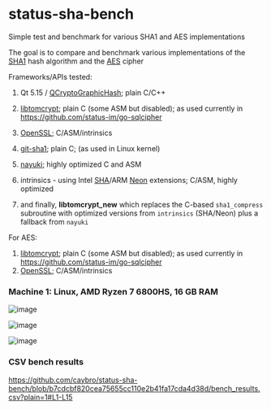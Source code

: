 # status-sha-bench
Simple test and benchmark for various SHA1 and AES implementations

The goal is to compare and benchmark various implementations of the [SHA1](https://en.wikipedia.org/wiki/SHA-1) hash algorithm and the [AES](https://en.wikipedia.org/wiki/Advanced_Encryption_Standard) cipher

Frameworks/APIs tested:
1. Qt 5.15 / [QCryptoGraphicHash](https://doc.qt.io/qt-5/qcryptographichash.html); plain C/C++
2. [libtomcrypt](https://github.com/libtom/libtomcrypt); plain C (some ASM but disabled); as used currently in https://github.com/status-im/go-sqlcipher
3. [OpenSSL](https://www.openssl.org/); C/ASM/intrinsics
4. [git-sha1](https://github.com/tinganho/linux-kernel/blob/master/lib/sha1.c); plain C; (as used in Linux kernel)
5. [nayuki](https://www.nayuki.io/page/fast-sha1-hash-implementation-in-x86-assembly); highly optimized C and ASM
6. intrinsics - using Intel [SHA](https://www.intel.com/content/www/us/en/developer/articles/technical/intel-sha-extensions.html)/ARM [Neon](https://developer.arm.com/Architectures/Neon) extensions; C/ASM, highly optimized

7. and finally, **libtomcrypt_new** which replaces the C-based `sha1_compress` subroutine with optimized versions from `intrinsics` (SHA/Neon) plus a fallback from `nayuki` 

For AES:
1. [libtomcrypt](https://github.com/libtom/libtomcrypt); plain C (some ASM but disabled); as used currently in https://github.com/status-im/go-sqlcipher
2. [OpenSSL](https://www.openssl.org/); C/ASM/intrinsics

### Machine 1: Linux, AMD Ryzen 7 6800HS, 16 GB RAM

![image](https://github.com/caybro/status-sha-bench/assets/5377645/02b53a89-d817-4cc3-906d-560d223f4c45)

![image](https://github.com/caybro/status-sha-bench/assets/5377645/d1aaf9b3-2be7-401c-97aa-7d86041c85a8)

![image](https://github.com/caybro/status-sha-bench/assets/5377645/7720f1b7-0120-480d-ac75-051ddcdbbd99)



### CSV bench results
https://github.com/caybro/status-sha-bench/blob/b7cdcbf820cea75655cc110e2b41fa17cda4d38d/bench_results.csv?plain=1#L1-L15
